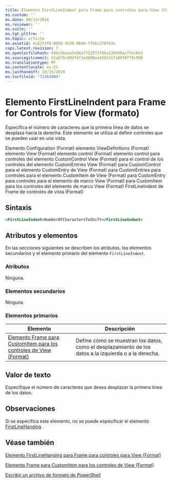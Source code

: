 ```yaml
---
title: Elemento FirstLineIndent para Frame para controles para View (Format) | Microsoft Docs
ms.custom: ''
ms.date: 09/13/2016
ms.reviewer: ''
ms.suite: ''
ms.tgt_pltfrm: ''
ms.topic: article
ms.assetid: ec63f4f9-8858-4529-8646-ffbbc278f83e
caps.latest.revision: 7
ms.openlocfilehash: 694c5baaa5e90a772257276ba139d90acf7ec0e3
ms.sourcegitcommit: 52a67bcd9d7bf3e8600ea4302d1fa8970ff9c998
ms.translationtype: MT
ms.contentlocale: es-ES
ms.lasthandoff: 10/15/2019
ms.locfileid: "72363094"
---
```

# <a name="firstlineindent-element-for-frame-for-controls-for-view-format"></a>Elemento FirstLineIndent para Frame for Controls for View (formato)

Especifica el número de caracteres que la primera línea de datos se desplaza hacia la derecha. Este elemento se utiliza al definir controles que se pueden usar en una vista.

Elemento Configuration (Format) elemento ViewDefinitions (Format) elemento View (Format) elemento control (Format) elemento control para controles del elemento CustomControl View (Format) para el control de los controles del elemento CustomEntries View (Format) para CustomControl para el elemento CustomEntry de View (Format) para CustomEntries para controles para el elemento CustomItem de View (Format) para CustomEntry para controles para el elemento de marco View (Format) para CustomItem para los controles del elemento de marco View (Format) FirstLineIndent de Frame de controles de vista (Format)

## <a name="syntax"></a>Sintaxis

```xml
<FirstLineIndent>NumberOfCharactersToShift</FirstLineIndent>
```

## <a name="attributes-and-elements"></a>Atributos y elementos

En las secciones siguientes se describen los atributos, los elementos secundarios y el elemento primario del elemento `FirstLineIndent`.

### <a name="attributes"></a>Atributos

Ninguna.

### <a name="child-elements"></a>Elementos secundarios

Ninguna.

### <a name="parent-elements"></a>Elementos primarios

|Elemento|Descripción|
|-------------|-----------------|
|[Elemento Frame para CustomItem para los controles de View (Format)](./frame-element-for-customitem-for-controls-for-view-format.md)|Define cómo se muestran los datos, como el desplazamiento de los datos a la izquierda o a la derecha.|

## <a name="text-value"></a>Valor de texto

Especifique el número de caracteres que desea desplazar la primera línea de los datos.

## <a name="remarks"></a>Observaciones

Si se especifica este elemento, no se puede especificar el elemento [FirstLineHanging](./firstlinehanging-element-for-frame-for-controls-for-view-format.md) .

## <a name="see-also"></a>Véase también

[Elemento FirstLineHanging para Frame para controles para View (Format)](./firstlinehanging-element-for-frame-for-controls-for-view-format.md)

[Elemento Frame para CustomItem para los controles de View (Format)](./frame-element-for-customitem-for-controls-for-view-format.md)

[Escribir un archivo de formato de PowerShell](./writing-a-powershell-formatting-file.md)
